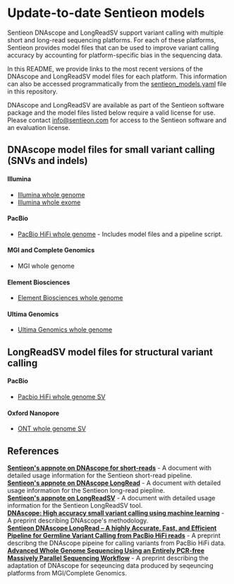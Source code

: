 # Update-to-date Sentieon models

Sentieon DNAscope and LongReadSV support variant calling with multiple short and long-read sequencing platforms. For each of these platforms, Sentieon provides model files that can be used to improve variant calling accuracy by accounting for platform-specific bias in the sequencing data. 

In this README, we provide links to the most recent versions of the DNAscope and LongReadSV model files for each platform. This information can also be accessed programmatically from the [sentieon_models.yaml](/sentieon_models.yaml) file in this repository.

DNAscope and LongReadSV are available as part of the Sentieon software package and the model files listed below require a valid license for use. Please contact info@sentieon.com for access to the Sentieon software and an evaluation license.

## DNAscope model files for small variant calling (SNVs and indels)
#### Illumina
* [Illumina whole genome]
* [Illumina whole exome]

#### PacBio
* [PacBio HiFi whole genome] - Includes model files and a pipeline script.

#### MGI and Complete Genomics
* MGI whole genome

#### Element Biosciences
* [Element Biosciences whole genome]

#### Ultima Genomics
* [Ultima Genomics whole genome]

## LongReadSV model files for structural variant calling
#### PacBio
* [Pacbio HiFi whole genome SV]

#### Oxford Nanopore
* [ONT whole genome SV]

## References
**[Sentieon's appnote on DNAscope for short-reads]** - A document with detailed usage information for the Sentieon short-read pipeline.  
**[Sentieon's appnote on DNAscope LongRead]** - A document with detailed usage information for the Sentieon long-read piepline.  
**[Sentieon's appnote on LongReadSV]** - A document with detailed usage information for the Sentieon LongReadSV tool.  
**[DNAscope: High accuracy small variant calling using machine learning]** - A preprint describing DNAscope's methodology.  
**[Sentieon DNAscope LongRead – A highly Accurate, Fast, and Efficient Pipeline for Germline Variant Calling from PacBio HiFi reads]** - A preprint describng the DNAscope pipeine for calling variants from PacBio HiFi data.  
**[Advanced Whole Genome Sequencing Using an Entirely PCR-free Massively Parallel Sequencing Workflow]** - A preprint describing the adaptation of DNAscope for seqeuncing data produced by seqeuncing platforms from MGI/Complete Genomics.

[Illumina whole genome]: https://s3.amazonaws.com/sentieon-release/other/SentieonDNAscopeModel1.1.model
[Illumina whole exome]: https://s3.amazonaws.com/sentieon-release/other/SentieonDNAscopeModelIlluminaWES0.1.model

[PacBio HiFi whole genome]: https://s3.amazonaws.com/sentieon-release/other/DNAscopeHiFiBeta0.5.pipeline.tar.gz

[Element Biosciences whole genome]: https://s3.amazonaws.com/sentieon-release/other/SentieonDNAscopeModelElementBio0.3.model

[Ultima Genomics whole genome]: https://s3.amazonaws.com/sentieon-release/other/SentieonDNAscopeModelUltima0.4.model

[Pacbio HiFi whole genome SV]: https://s3.amazonaws.com/sentieon-release/other/SentieonLongReadSVHiFiBeta0.1.model

[ONT whole genome SV]: https://s3.amazonaws.com/sentieon-release/other/SentieonLongReadSVONTBeta0.1.model

[Sentieon's appnote on DNAscope for short-reads]: https://support.sentieon.com/appnotes/dnascope_ml/
[Sentieon's appnote on DNAscope LongRead]: https://support.sentieon.com/appnotes/dnascope_hifi/
[Sentieon's appnote on LongReadSV]: https://support.sentieon.com/appnotes/longread_sv/
[DNAscope: High accuracy small variant calling using machine learning]: https://www.biorxiv.org/content/10.1101/2022.05.20.492556v1
[Sentieon DNAscope LongRead – A highly Accurate, Fast, and Efficient Pipeline for Germline Variant Calling from PacBio HiFi reads]: https://www.biorxiv.org/content/10.1101/2022.06.01.494452v1
[Advanced Whole Genome Sequencing Using an Entirely PCR-free Massively Parallel Sequencing Workflow]: https://www.biorxiv.org/content/10.1101/2019.12.20.885517v2
